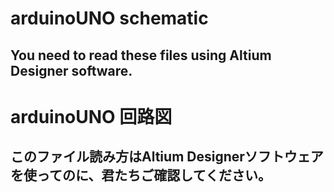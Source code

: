 # arduinoUNO schematic
## You need to read these files using Altium Designer software.

# arduinoUNO 回路図
## このファイル読み方はAltium Designerソフトウェアを使ってのに、君たちご確認してください。
